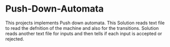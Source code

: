 # Push-Down-Automata
This projects implements Push down automata.
This Solution reads text file to read the defnition of the machine and also for the transitions.
Solution reads another text file for inputs and then tells if each input is accepted or rejected.

